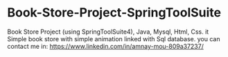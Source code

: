 # Book-Store-Project-SpringToolSuite
Book Store Project (using SpringToolSuite4), Java, Mysql, Html, Css. it Simple book store with simple animation linked with Sql database. you can contact me in: https://www.linkedin.com/in/amnay-mou-809a37237/
